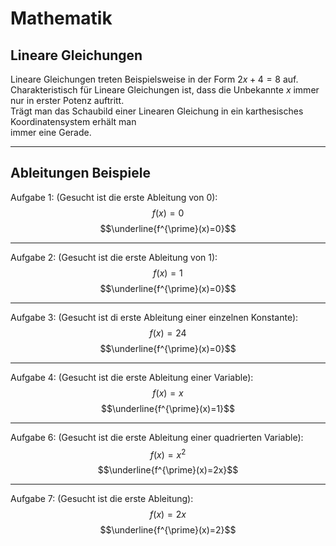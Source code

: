 # Mathematik

## Lineare Gleichungen
Lineare Gleichungen treten Beispielsweise in der Form $2x+4=8$ auf.
Charakteristisch für Lineare Gleichungen ist, dass die Unbekannte $x$ immer nur in erster Potenz auftritt.  
Trägt man das Schaubild einer Linearen Gleichung in ein karthesisches Koordinatensystem erhält man  
immer eine Gerade.

---

## Ableitungen Beispiele

Aufgabe 1: (Gesucht ist die erste Ableitung von 0):  
$$f(x)=0$$
$$\underline{f^{\prime}(x)=0}$$

---

Aufgabe 2: (Gesucht ist die erste Ableitung von 1):  
$$f(x)=1$$
$$\underline{f^{\prime}(x)=0}$$

---

Aufgabe 3: (Gesucht ist di erste Ableitung einer einzelnen Konstante):  
$$f(x)=24$$
$$\underline{f^{\prime}(x)=0}$$

---

Aufgabe 4: (Gesucht ist die erste Ableitung einer Variable):  
$$f(x)=x$$
$$\underline{f^{\prime}(x)=1}$$

---

Aufgabe 6: (Gesucht ist die erste Ableitung einer quadrierten Variable):  
$$f(x)=x^2$$
$$\underline{f^{\prime}(x)=2x}$$

---

Aufgabe 7: (Gesucht ist die erste Ableitung):  
$$f(x)=2x$$
$$\underline{f^{\prime}(x)=2}$$
